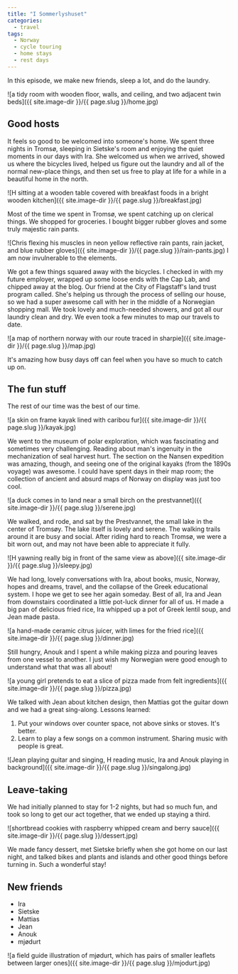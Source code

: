 ```yaml
---
title: "I Sommerlyshuset"
categories:
  - travel
tags:
  - Norway
  - cycle touring
  - home stays
  - rest days
---
```

In this episode, we make new friends, sleep a lot, and do the laundry.

![a tidy room with wooden floor, walls, and ceiling, and two adjacent twin beds]({{ site.image-dir }}/{{ page.slug }}/home.jpg)

## Good hosts

It feels so good to be welcomed into someone's home.
We spent three nights in Tromsø,
sleeping in Sietske's room and enjoying the quiet moments in our days with Ira.
She welcomed us when we arrived, showed us where the bicycles lived,
helped us figure out the laundry and all of the normal new-place things,
and then set us free to play at life for a while in a beautiful home in the north.

![H sitting at a wooden table covered with breakfast foods in a bright wooden kitchen]({{ site.image-dir }}/{{ page.slug }}/breakfast.jpg)

Most of the time we spent in Tromsø, we spent catching up on clerical things.
We shopped for groceries.
I bought bigger rubber gloves and some truly majestic rain pants.

![Chris flexing his muscles in neon yellow reflective rain pants, rain jacket, and blue rubber gloves]({{ site.image-dir }}/{{ page.slug }}/rain-pants.jpg)
I am now invulnerable to the elements.

We got a few things squared away with the bicycles.
I checked in with my future employer, wrapped up some loose ends with the Cap Lab,
and chipped away at the blog.
Our friend at the City of Flagstaff's land trust program called.
She's helping us through the process of selling our house,
so we had a super awesome call with her in the middle of a Norwegian shopping mall.
We took lovely and much-needed showers, and got all our laundry clean and dry.
We even took a few minutes to map our travels to date.

![a map of northern norway with our route traced in sharpie]({{ site.image-dir }}/{{ page.slug }}/map.jpg)

It's amazing how busy days off can feel when you have so much to catch up on.

## The fun stuff

The rest of our time was the best of our time.

![a skin on frame kayak lined with caribou fur]({{ site.image-dir }}/{{ page.slug }}/kayak.jpg)

We went to the museum of polar exploration,
which was fascinating and sometimes very challenging.
Reading about man's ingenuity in the mechanization of seal harvest hurt.
The section on the Nansen expedition was amazing, though,
and seeing one of the original kayaks (from the 1890s voyage) was awesome.
I could have spent days in their map room;
the collection of ancient and absurd maps of Norway on display was just too cool.

![a duck comes in to land near a small birch on the prestvannet]({{ site.image-dir }}/{{ page.slug }}/serene.jpg)

We walked, and rode, and sat by the Prestvannet, the small lake in the center of Tromsøy.
The lake itself is lovely and serene.
The walking trails around it are busy and social.
After riding hard to reach Tromsø, we were a bit worn out,
and may not have been able to appreciate it fully.

![H yawning really big in front of the same view as above]({{ site.image-dir }}/{{ page.slug }}/sleepy.jpg)

We had long, lovely conversations with Ira, about books, music, Norway,
hopes and dreams, travel, and the collapse of the Greek educational system.
I hope we get to see her again someday.
Best of all, Ira and Jean from downstairs coordinated a little pot-luck dinner for all of us.
H made a big pan of delicious fried rice, Ira whipped up a pot of Greek lentil soup,
and Jean made pasta.

![a hand-made ceramic citrus juicer, with limes for the fried rice]({{ site.image-dir }}/{{ page.slug }}/dinner.jpg)

Still hungry, Anouk and I spent a while making pizza
and pouring leaves from one vessel to another.
I just wish my Norwegian were good enough to understand what that was all about!

![a young girl pretends to eat a slice of pizza made from felt ingredients]({{ site.image-dir }}/{{ page.slug }}/pizza.jpg)

We talked with Jean about kitchen design,
then Mattias got the guitar down and we had a great sing-along.
Lessons learned:

1. Put your windows over counter space, not above sinks or stoves. It's better.
2. Learn to play a few songs on a common instrument. Sharing music with people is great.

![Jean playing guitar and singing, H reading music, Ira and Anouk playing in background]({{ site.image-dir }}/{{ page.slug }}/singalong.jpg)

## Leave-taking

We had initially planned to stay for 1-2 nights, but had so much fun,
and took so long to get our act together, that we ended up staying a third.

![shortbread cookies with raspberry whipped cream and berry sauce]({{ site.image-dir }}/{{ page.slug }}/dessert.jpg)

We made fancy dessert, met Sietske briefly when she got home on our last night,
and talked bikes and plants and islands and other good things before turning in.
Such a wonderful stay!

## New friends

- Ira
- Sietske
- Mattias
- Jean
- Anouk
- mjødurt

![a field guide illustration of mjødurt, which has pairs of smaller leaflets between larger ones]({{ site.image-dir }}/{{ page.slug }}/mjodurt.jpg)
